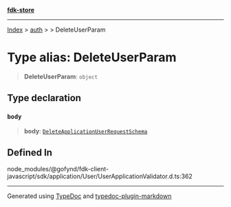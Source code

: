 [**fdk-store**](../../../README.md)
***

[Index](../../../API.md) > [auth](../../README.md) > [<internal>](../README.md) > DeleteUserParam

# Type alias: DeleteUserParam

> **DeleteUserParam**: `object`

## Type declaration

### `body`

> **body**: [`DeleteApplicationUserRequestSchema`](type-alias.DeleteApplicationUserRequestSchema.md)

## Defined In

node\_modules/@gofynd/fdk-client-javascript/sdk/application/User/UserApplicationValidator.d.ts:362

***
Generated using [TypeDoc](https://typedoc.org/) and [typedoc-plugin-markdown](https://www.npmjs.com/package/typedoc-plugin-markdown)
